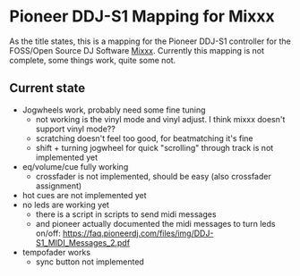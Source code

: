 # Pioneer DDJ-S1 Mapping for Mixxx

As the title states, this is a mapping for the Pioneer DDJ-S1 controller for the FOSS/Open Source DJ Software [Mixxx](https://mixxx.org). Currently this mapping is not complete, some things work, quite some not.


## Current state
- Jogwheels work, probably need some fine tuning
  - not working is the vinyl mode and vinyl adjust. I think mixxx doesn't support vinyl mode??
  - scratching doesn't feel too good, for beatmatching it's fine
  - shift + turning jogwheel for quick "scrolling" through track is not implemented yet
- eq/volume/cue fully working
  - crossfader is not implemented, should be easy (also crossfader assignment)
- hot cues are not implemented yet
- no leds are working yet
  - there is a script in scripts to send midi messages
  - and pioneer actually documented the midi messages to turn leds on/off: https://faq.pioneerdj.com/files/img/DDJ-S1_MIDI_Messages_2.pdf
- tempofader works
  - sync button not implemented
